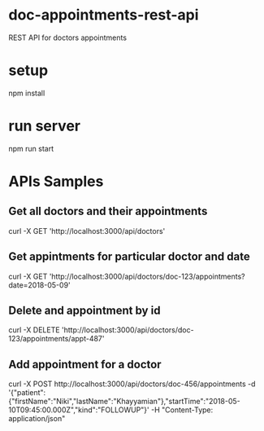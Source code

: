 # doc-appointments-rest-api
REST API for doctors appointments

# setup
npm install

# run server
npm run start

# APIs Samples
## Get all doctors and their appointments
curl -X GET 'http://localhost:3000/api/doctors'

## Get appintments for particular doctor and date
curl -X GET 'http://localhost:3000/api/doctors/doc-123/appointments?date=2018-05-09'

## Delete and appointment by id
curl -X DELETE 'http://localhost:3000/api/doctors/doc-123/appointments/appt-487'

## Add appointment for a doctor
curl -X POST http://localhost:3000/api/doctors/doc-456/appointments -d '{"patient":{"firstName":"Niki","lastName":"Khayyamian"},"startTime":"2018-05-10T09:45:00.000Z","kind":"FOLLOWUP"}' -H "Content-Type: application/json"
